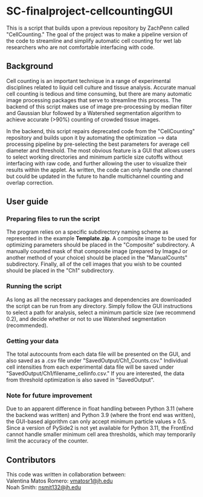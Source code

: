 # SC-finalproject-cellcountingGUI
This is a script that builds upon a previous repository by ZachPenn called "CellCounting." The goal of the project was to make a pipeline version of the code to streamline and simplify automatic cell counting for wet lab researchers who are not comfortable interfacing with code.

## Background
Cell counting is an important technique in a range of experimental disciplines related to liquid cell culture and tissue analysis. Accurate manual cell counting is tedious and time consuming, but there are many automatic image processing packages that serve to streamline this process. The backend of this script makes use of image pre-processing by median filter and Gaussian blur followed by a Watershed segmentation algorithm to achieve accurate (>90%) counting of crowded tissue images. 

In the backend, this script repairs deprecated code from the "CellCounting" repository and builds upon it by automating the optimization --> data processing pipeline by pre-selecting the best parameters for average cell diameter and threshold. The most obvious feature is a GUI that allows users to select working directories and minimum particle size cutoffs without interfacing with raw code, and further allowing the user to visualize their results within the applet. As written, the code can only handle one channel but could be updated in the future to handle multichannel counting and overlap correction.

## User guide

### Preparing files to run the script
The program relies on a specific subdirectory naming scheme as represented in the example **Template.zip**. A composite image to be used for optimizing parameters should be placed in the "Composite" subdirectory. A manually counted mask of that composite image (prepared by ImageJ or another method of your choice) should be placed in the "ManualCounts" subdirectory. Finally, all of the cell images that you wish to be counted should be placed in the "Ch1" subdirectory.

### Running the script
As long as all the necessary packages and dependencies are downloaded the script can be run from any directory. Simply follow the GUI instructions to select a path for analysis, select a minimum particle size (we recommend 0.2), and decide whether or not to use Watershed segmentation (recommended). 

### Getting your data
The total autocounts from each data file will be presented on the GUI, and also saved as a .csv file under "SavedOutput/Ch1_Counts.csv." Individual cell intensities from each experimental data file will be saved under "SavedOutput/Ch1/filename_cellinfo.csv." If you are interested, the data from threshold optimization is also saved in "SavedOutput".

### Note for future improvement
Due to an apparent difference in float handling between Python 3.11 (where the backend was written) and Python 3.9 (where the front end was written), the GUI-based algorithm can only accept minimum particle values ≥ 0.5. Since a version of PySide2 is not yet available for Python 3.11, the FrontEnd cannot handle smaller minimum cell area thresholds, which may temporarily limit the accuracy of the counter.

## Contributors
This code was written in collaboration between: <br />
Valentina Matos Romero: vmatosr1@jh.edu  <br />
Noah Smith: nsmit132@jh.edu
